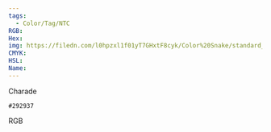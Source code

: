 ```yaml
---
tags:
  - Color/Tag/NTC
RGB:
Hex:
img: https://filedn.com/l0hpzxl1f01yT7GHxtF8cyk/Color%20Snake/standard_csv_to_svg/292937.svg
CMYK:
HSL:
Name:
---
```

Charade
```palette
#292937
```
RGB
